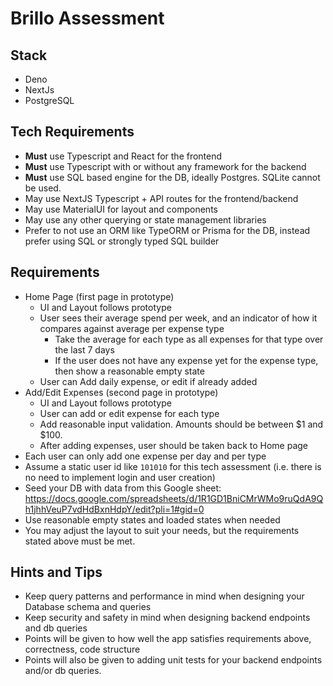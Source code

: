 # Brillo Assessment

## Stack

- Deno
- NextJs
- PostgreSQL

## Tech Requirements

- **Must** use Typescript and React for the frontend
- **Must** use Typescript with or without any framework for the backend
- **Must** use SQL based engine for the DB, ideally Postgres. SQLite cannot be used.
- May use NextJS Typescript + API routes for the frontend/backend
- May use MaterialUI for layout and components
- May use any other querying or state management libraries
- Prefer to not use an ORM like TypeORM or Prisma for the DB, instead prefer using SQL or strongly typed SQL builder

## Requirements

- Home Page (first page in prototype)
  - UI and Layout follows prototype
  - User sees their average spend per week, and an indicator of how it compares against average per expense type
    - Take the average for each type as all expenses for that type over the last 7 days
    - If the user does not have any expense yet for the expense type, then show a reasonable empty state
  - User can Add daily expense, or edit if already added
- Add/Edit Expenses (second page in prototype)
  - UI and Layout follows prototype
  - User can add or edit expense for each type
  - Add reasonable input validation. Amounts should be between $1 and $100.
  - After adding expenses, user should be taken back to Home page
- Each user can only add one expense per day and per type
- Assume a static user id like `101010` for this tech assessment (i.e. there is no need to implement login and user creation)
- Seed your DB with data from this Google sheet: https://docs.google.com/spreadsheets/d/1R1GD1BniCMrWMo9ruQdA9Qh1jhhVeuP7vdHdBxnHdpY/edit?pli=1#gid=0
- Use reasonable empty states and loaded states when needed
- You may adjust the layout to suit your needs, but the requirements stated above must be met.

## Hints and Tips

- Keep query patterns and performance in mind when designing your Database schema and queries
- Keep security and safety in mind when designing backend endpoints and db queries
- Points will be given to how well the app satisfies requirements above, correctness, code structure
- Points will also be given to adding unit tests for your backend endpoints and/or db queries.